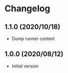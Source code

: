 # Changelog

## 1.1.0 (2020/10/18)

* Dump runner context

## 1.0.0 (2020/08/12)

* Initial version
